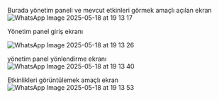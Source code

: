 Burada yönetim paneli ve mevcut etkinleri görmek amaçlı açılan ekran
![WhatsApp Image 2025-05-18 at 19 13 17](https://github.com/user-attachments/assets/e72b1965-7a8e-4aaa-aae0-45b1d35191f6)


Yönetim panel giriş ekranı

![WhatsApp Image 2025-05-18 at 19 13 26](https://github.com/user-attachments/assets/7ee3165e-5a6e-4fcb-8f0c-8e302a0588da)

yönetim panel yönlendirme ekranı
![WhatsApp Image 2025-05-18 at 19 13 40](https://github.com/user-attachments/assets/707b02e8-d2ef-4944-a65f-98b993f4acaa) 

Etkinlikleri görüntülemek amaçlı ekran
![WhatsApp Image 2025-05-18 at 19 13 53](https://github.com/user-attachments/assets/c38a8367-13d6-4db2-86d6-1803f476fb86)
